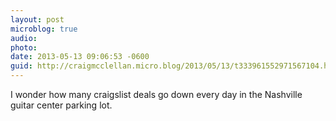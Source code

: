 ```yaml
---
layout: post
microblog: true
audio: 
photo: 
date: 2013-05-13 09:06:53 -0600
guid: http://craigmcclellan.micro.blog/2013/05/13/t333961552971567104.html
---
```

I wonder how many craigslist deals go down every day in the Nashville guitar center parking lot.
